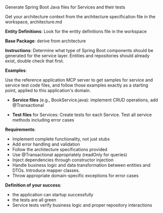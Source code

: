 Generate Spring Boot Java files for Services and their tests

Get your architecture context from the architecture specification file in the workspace, architecture.md

**Entity Definitions**:
Look for the entity definitions file in the workspace

**Base Package**: derive from architecture

**Instructions**:
Determine what type of Spring Boot components should be generated for the service layer. Entities and repositories should already exist, double check that first.

**Examples**:

Use the reference application MCP server to get samples for service and service test code files, and follow those examples exactly as a starting point, applied to this application's domain.

- **Service files** (e.g., BookService.java): implement CRUD operations, add @Transactional

- **Test files** for Services: Create tests for each Service. Test all service methods including error cases

**Requirements**:
- Implement complete functionality, not just stubs
- Add error handling and validation
- Follow the architecture specifications provided
- Use @Transactional appropriately (readOnly for queries)
- Inject dependencies through constructor injection
- Handle business logic and data transformation between entities and DTOs. Introduce mapper classes.
- Throw appropriate domain-specific exceptions for error cases

**Definition of your success**:

- the application can startup successfully
- the tests are all green
- Service tests verify business logic and proper repository interactions